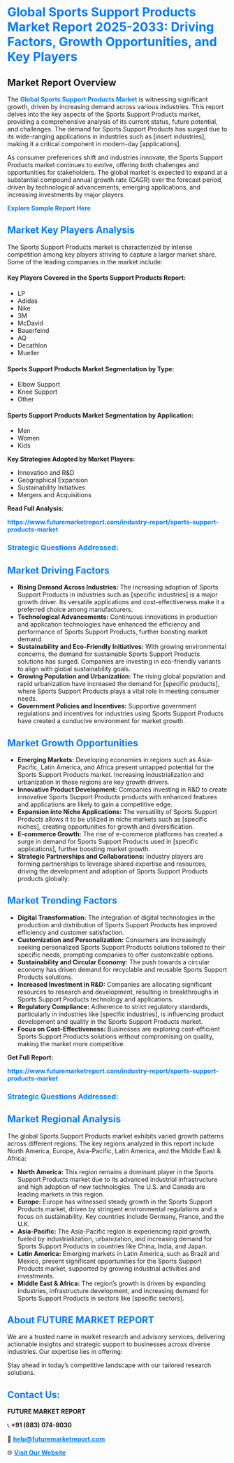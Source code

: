 <h1 style="color: #007BFF;">Global Sports Support Products Market Report 2025-2033: Driving Factors, Growth Opportunities, and Key Players</h1>

<section id="overview">
<h2>Market Report Overview</h2>
<p>The <a href="https://www.futuremarketreport.com/industry-report/sports-support-products-market" style="color: #007BFF; text-decoration: none;"><strong>Global Sports Support Products Market</strong></a> is witnessing significant growth, driven by increasing demand across various industries. This report delves into the key aspects of the Sports Support Products market, providing a comprehensive analysis of its current status, future potential, and challenges. The demand for Sports Support Products has surged due to its wide-ranging applications in industries such as [insert industries], making it a critical component in modern-day [applications].</p>
<p>As consumer preferences shift and industries innovate, the Sports Support Products market continues to evolve, offering both challenges and opportunities for stakeholders. The global market is expected to expand at a substantial compound annual growth rate (CAGR) over the forecast period, driven by technological advancements, emerging applications, and increasing investments by major players.</p>
</section>

<section id="overview">
<p><a href="https://www.futuremarketreport.com/request-sample/reportId=83448" style="color: #007BFF; text-decoration: none;"><strong>Explore Sample Report Here</strong></a></p>
</section>

<section id="key-players">
<h2 style="color: #007BFF;">Market Key Players Analysis</h2>
<p>The Sports Support Products market is characterized by intense competition among key players striving to capture a larger market share. Some of the leading companies in the market include:</p>
<h4>Key Players Covered in the Sports Support Products Report:</h4>
<ul><li>LP</li><li>Adidas</li><li>Nike</li><li>3M</li><li>McDavid</li><li>Bauerfeind</li><li>AQ</li><li>Decathlon</li><li>Mueller</li></ul>
<h4>Sports Support Products Market Segmentation by Type:</h4>
<ul><li>Elbow Support</li><li>Knee Support</li><li>Other</li></ul>

<h4>Sports Support Products Market Segmentation by Application:</h4>
<ul><li>Men</li><li>Women</li><li>Kids</li></ul>
<p><strong>Key Strategies Adopted by Market Players:</strong></p>
<ul>
<li>Innovation and R&D</li>
<li>Geographical Expansion</li>
<li>Sustainability Initiatives</li>
<li>Mergers and Acquisitions</li>
</ul>
</section>

<section>
<p><strong>Read Full Analysis: </strong></p><a href="https://www.futuremarketreport.com/industry-report/sports-support-products-market" style="color: #007BFF; text-decoration: none;"><strong>https://www.futuremarketreport.com/industry-report/sports-support-products-market</strong></a>
<h3 style="color: #007BFF;">Strategic Questions Addressed:</h3>
</section>

<section id="driving-factors">
<h2 style="color: #007BFF;">Market Driving Factors</h2>
<ul>
<li><strong>Rising Demand Across Industries:</strong> The increasing adoption of Sports Support Products in industries such as [specific industries] is a major growth driver. Its versatile applications and cost-effectiveness make it a preferred choice among manufacturers.</li>
<li><strong>Technological Advancements:</strong> Continuous innovations in production and application technologies have enhanced the efficiency and performance of Sports Support Products, further boosting market demand.</li>
<li><strong>Sustainability and Eco-Friendly Initiatives:</strong> With growing environmental concerns, the demand for sustainable Sports Support Products solutions has surged. Companies are investing in eco-friendly variants to align with global sustainability goals.</li>
<li><strong>Growing Population and Urbanization:</strong> The rising global population and rapid urbanization have increased the demand for [specific products], where Sports Support Products plays a vital role in meeting consumer needs.</li>
<li><strong>Government Policies and Incentives:</strong> Supportive government regulations and incentives for industries using Sports Support Products have created a conducive environment for market growth.</li>
</ul>
</section>

<section id="growth-opportunities">
<h2 style="color: #007BFF;">Market Growth Opportunities</h2>
<ul>
<li><strong>Emerging Markets:</strong> Developing economies in regions such as Asia-Pacific, Latin America, and Africa present untapped potential for the Sports Support Products market. Increasing industrialization and urbanization in these regions are key growth drivers.</li>
<li><strong>Innovative Product Development:</strong> Companies investing in R&D to create innovative Sports Support Products products with enhanced features and applications are likely to gain a competitive edge.</li>
<li><strong>Expansion into Niche Applications:</strong> The versatility of Sports Support Products allows it to be utilized in niche markets such as [specific niches], creating opportunities for growth and diversification.</li>
<li><strong>E-commerce Growth:</strong> The rise of e-commerce platforms has created a surge in demand for Sports Support Products used in [specific applications], further boosting market growth.</li>
<li><strong>Strategic Partnerships and Collaborations:</strong> Industry players are forming partnerships to leverage shared expertise and resources, driving the development and adoption of Sports Support Products products globally.</li>
</ul>
</section>

<section id="trending-factors">
<h2 style="color: #007BFF;">Market Trending Factors</h2>
<ul>
<li><strong>Digital Transformation:</strong> The integration of digital technologies in the production and distribution of Sports Support Products has improved efficiency and customer satisfaction.</li>
<li><strong>Customization and Personalization:</strong> Consumers are increasingly seeking personalized Sports Support Products solutions tailored to their specific needs, prompting companies to offer customizable options.</li>
<li><strong>Sustainability and Circular Economy:</strong> The push towards a circular economy has driven demand for recyclable and reusable Sports Support Products solutions.</li>
<li><strong>Increased Investment in R&D:</strong> Companies are allocating significant resources to research and development, resulting in breakthroughs in Sports Support Products technology and applications.</li>
<li><strong>Regulatory Compliance:</strong> Adherence to strict regulatory standards, particularly in industries like [specific industries], is influencing product development and quality in the Sports Support Products market.</li>
<li><strong>Focus on Cost-Effectiveness:</strong> Businesses are exploring cost-efficient Sports Support Products solutions without compromising on quality, making the market more competitive.</li>
</ul>
</section>

<section>
<p><strong>Get Full Report: </strong></p><a href="https://www.futuremarketreport.com/industry-report/sports-support-products-market" style="color: #007BFF; text-decoration: none;"><strong>https://www.futuremarketreport.com/industry-report/sports-support-products-market</strong></a>
<h3 style="color: #007BFF;">Strategic Questions Addressed:</h3>
</section>


<section id="regional-analysis">
<h2 style="color: #007BFF;">Market Regional Analysis</h2>
<p>The global Sports Support Products market exhibits varied growth patterns across different regions. The key regions analyzed in this report include North America, Europe, Asia-Pacific, Latin America, and the Middle East & Africa:</p>
<ul>
<li><strong>North America:</strong> This region remains a dominant player in the Sports Support Products market due to its advanced industrial infrastructure and high adoption of new technologies. The U.S. and Canada are leading markets in this region.</li>
<li><strong>Europe:</strong> Europe has witnessed steady growth in the Sports Support Products market, driven by stringent environmental regulations and a focus on sustainability. Key countries include Germany, France, and the U.K.</li>
<li><strong>Asia-Pacific:</strong> The Asia-Pacific region is experiencing rapid growth, fueled by industrialization, urbanization, and increasing demand for Sports Support Products in countries like China, India, and Japan.</li>
<li><strong>Latin America:</strong> Emerging markets in Latin America, such as Brazil and Mexico, present significant opportunities for the Sports Support Products market, supported by growing industrial activities and investments.</li>
<li><strong>Middle East & Africa:</strong> The region’s growth is driven by expanding industries, infrastructure development, and increasing demand for Sports Support Products in sectors like [specific sectors].</li>
</ul>
</section>

<footer>
<h2 style="color: #007BFF;">About FUTURE MARKET REPORT</h2>
<p>We are a trusted name in market research and advisory services, delivering actionable insights and strategic support to businesses across diverse industries. Our expertise lies in offering:</p>

<p>Stay ahead in today’s competitive landscape with our tailored research solutions.</p>

<h2 style="color: #007BFF;">Contact Us:</h2>
<p><strong>FUTURE MARKET REPORT</strong></p>
<p>📞 <strong>+91 (883) 074-8030</strong></p>
<p>📧 <strong><a href="mailto:help@futuremarketreport.com" style="color: #007BFF;">help@futuremarketreport.com</a></strong></p>
<p>🌐 <strong><a href="https://www.futuremarketreport.com/" style="color: #007BFF;">Visit Our Website</a></strong></p>
</footer>